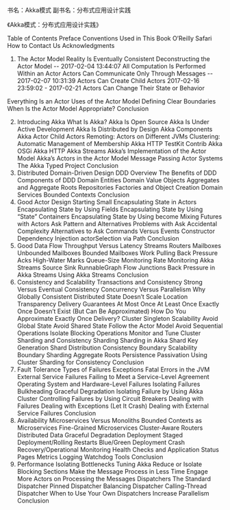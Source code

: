 书名：Akka模式
副书名：分布式应用设计实践

《Akka模式：分布式应用设计实践》


Table of Contents
Preface
Conventions Used in This Book
O’Reilly Safari
How to Contact Us
Acknowledgments

1. The Actor Model
Reality Is Eventually Consistent
Deconstructing the Actor Model
-- 2017-02-04 13:44:07
All Computation Is Performed Within an Actor
Actors Can Communicate Only Through Messages
-- 2017-02-07 10:31:39
Actors Can Create Child Actors
2017-02-16 23:59:02 - 2017-02-21
Actors Can Change Their State or Behavior

Everything Is an Actor
Uses of the Actor Model
Defining Clear Boundaries
When Is the Actor Model Appropriate?
Conclusion

2. Introducing Akka
What Is Akka?
Akka Is Open Source
Akka Is Under Active Development
Akka Is Distributed by Design
Akka Components
Akka Actor
Child Actors
Remoting: Actors on Different JVMs
Clustering: Automatic Management of Membership
Akka HTTP
TestKit
Contrib
Akka OSGi
Akka HTTP
Akka Streams
Akka’s Implementation of the Actor Model
Akka’s Actors in the Actor Model
Message Passing
Actor Systems
The Akka Typed Project
Conclusion
3. Distributed Domain-Driven Design
DDD Overview
The Benefits of DDD
Components of DDD
Domain Entities
Domain Value Objects
Aggregates and Aggregate Roots
Repositories
Factories and Object Creation
Domain Services
Bounded Contexts
Conclusion
4. Good Actor Design
Starting Small
Encapsulating State in Actors
Encapsulating State by Using Fields
Encapsulating State by Using “State” Containers
Encapsulating State by Using become
Mixing Futures with Actors
Ask Pattern and Alternatives
Problems with Ask
Accidental Complexity
Alternatives to Ask
Commands Versus Events
Constructor Dependency Injection
actorSelection via Path
Conclusion
5. Good Data Flow
Throughput Versus Latency
Streams
Routers
Mailboxes
Unbounded Mailboxes
Bounded Mailboxes
Work Pulling
Back Pressure
Acks
High-Water Marks
Queue-Size Monitoring
Rate Monitoring
Akka Streams
Source
Sink
RunnableGraph
Flow
Junctions
Back Pressure in Akka Streams
Using Akka Streams
Conclusion
6. Consistency and Scalability
Transactions and Consistency
Strong Versus Eventual Consistency
Concurrency Versus Parallelism
Why Globally Consistent Distributed State Doesn’t Scale
Location Transparency
Delivery Guarantees
At Most Once
At Least Once
Exactly Once Doesn’t Exist (But Can Be Approximated)
How Do You Approximate Exactly Once Delivery?
Cluster Singleton
Scalability
Avoid Global State
Avoid Shared State
Follow the Actor Model
Avoid Sequential Operations
Isolate Blocking Operations
Monitor and Tune
Cluster Sharding and Consistency
Sharding
Sharding in Akka
Shard Key Generation
Shard Distribution
Consistency Boundary
Scalability Boundary
Sharding Aggregate Roots
Persistence
Passivation
Using Cluster Sharding for Consistency
Conclusion
7. Fault Tolerance
Types of Failures
Exceptions
Fatal Errors in the JVM
External Service Failures
Failing to Meet a Service-Level Agreement
Operating System and Hardware-Level Failures
Isolating Failures
Bulkheading
Graceful Degradation
Isolating Failure by Using Akka Cluster
Controlling Failures by Using Circuit Breakers
Dealing with Failures
Dealing with Exceptions (Let It Crash)
Dealing with External Service Failures
Conclusion
8. Availability
Microservices Versus Monoliths
Bounded Contexts as Microservices
Fine-Grained Microservices
Cluster-Aware Routers
Distributed Data
Graceful Degradation
Deployment
Staged Deployment/Rolling Restarts
Blue/Green Deployment
Crash Recovery/Operational Monitoring
Health Checks and Application Status Pages
Metrics
Logging
Watchdog Tools
Conclusion
9. Performance
Isolating Bottlenecks
Tuning Akka
Reduce or Isolate Blocking Sections
Make the Message Process in Less Time
Engage More Actors on Processing the Messages
Dispatchers
The Standard Dispatcher
Pinned Dispatcher
Balancing Dispatcher
Calling-Thread Dispatcher
When to Use Your Own Dispatchers
Increase Parallelism
Conclusion
